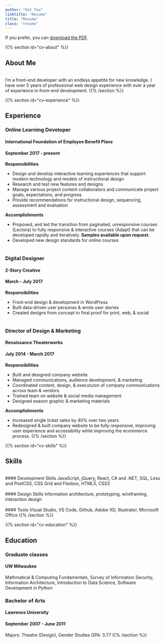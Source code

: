 ```yaml
---
author: "Kat Tow"
linktitle: "Resume"
title: "Resume"
class: "resume"
---
```


If you prefer, you can <a href="/ResumeTow.pdf">download the PDF</a>.

{{% section id="cv-about" %}}

## About Me

<br>
I’m a front-end developer with an endless appetite for new knowledge. I have over 5 years of professional web design experience with over a year of experience in front-end development.
{{% /section %}}

{{% section id="cv-experience" %}}

## Experience

### Online Learning Developer

#### International Foundation of Employee Benefit Plans

#### September 2017 - present

**Responsibilities**

- Design and develop interactive learning experiences that support modern technology and models of instructional design
- Research and test new features and designs
- Manage various project content collaborators and communicate project goals, expectations, and progress
- Provide recommendations for instructional design, sequencing, assessment and evaluation

**Accomplishments**

- Proposed, and led the transition from paginated, unresponsive courses (Lectora) to fully responsive & interactive courses (Adapt) that can be developed rapidly and iteratively. **Samples available upon request.**
- Developed new design standards for online courses
  <br>
  <br>

### Digital Designer

#### 2-Story Creative

#### March - July 2017

**Responsibilities**

- Front-end design & development in WordPress
- Built data-driven user personas & wrote user stories
- Created designs from concept to final proof for print, web, & social
  <br>
  <br>

### Director of Design & Marketing

#### Renaissance Theaterworks

#### July 2014 - March 2017

**Responsibilities**

- Built and designed company website
- Managed communications, audience development, & marketing
- Coordinated content, design, & executuion of company communications across team & vendors
- Trained team on website & social media management
- Designed season graphic & marketing materials

**Accomplishments**

- Increased single ticket sales by 40% over two years
- Redesigned & built company website to be fully responsive, improving user experience and accessibility while improving the ecommerce process.
  {{% /section %}}

{{% section id="cv-skills" %}}

## Skills

<br>
#### Development Skills
JavaScript, jQuery, React, C# and .NET, SQL, Less and PostCSS, CSS Grid and Flexbox, HTML5, CSS3
<br>
<br>
#### Design Skills
Information architecture, prototyping, wireframing, interaction design
<br>
<br>
#### Tools
Visual Studio, VS Code, Github, Adobe XD, Illustrator, Microsoft Office
{{% /section %}}

{{% section id="cv-education" %}}

## Education

### Graduate classes

#### UW Milwaukee

Mathmatical & Computing Fundamentals, Survey of Information Security, Information Architecture, Introduction to Data Science, Software Development in Python

<!-- ### Human-Computer Interaction

#### UW Milwaukee | MS Information Science & Technology

#### September 2017 - present

Part-time student. Expected graduation Spring 2021.

### Self-paced learning

#### edX, Coursera, IDF, and freeCodeCamp

#### September 2016 - present

A brief selection of completed courses:

- Principles of Designing for Humans
- Evaluating Designs with Users
- UX Design: From Concept to Wireframe
- User Experience: Research & Prototyping

_Extended list available upon request._ -->

### Bachelor of Arts

#### Lawrence University

#### September 2007 - June 2011

Majors: Theatre (Design), Gender Studies
GPA: 3.77
{{% /section %}}
